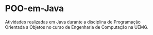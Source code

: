 # POO-em-Java
Atividades realizadas em Java durante a disciplina de Programação Orientada a Objetos no curso de Engenharia de Computação na UEMG.
